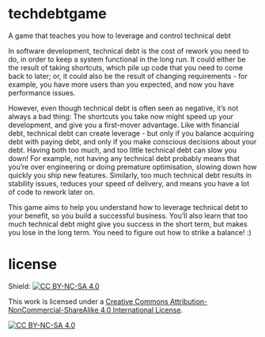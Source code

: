 # techdebtgame
A game that teaches you how to leverage and control technical debt

In software development, technical debt is the cost of rework you need to do, in order to keep a system functional in the long run. 
It could either be the result of taking shortcuts, which pile up code that you need to come back to later; 
or, it could also be the result of changing requirements - for example, you have more users than you expected, and now you have performance issues.

However, even though technical debt is often seen as negative, it’s not always a bad thing: The shortcuts you take now might speed up your development, and give you a first-mover advantage.
Like with financial debt, technical debt can create leverage - but only if you balance acquiring debt with paying debt, and only if you make conscious decisions about your debt. Having both too much, and too little technical debt can slow you down!
For example, not having any technical debt probably means that you’re over engineering or doing premature optimisation, slowing down how quickly you ship new features. 
Similarly, too much technical debt results in stability issues, reduces your speed of delivery, and means you have a lot of code to rework later on.

This game aims to help you understand how to leverage technical debt to your benefit, so you build a successful business. 
You’ll also learn that too much technical debt might give you success in the short term, but makes you lose in the long term. 
You need to figure out how to strike a balance! :)

# license
Shield: [![CC BY-NC-SA 4.0][cc-by-nc-sa-shield]][cc-by-nc-sa]

This work is licensed under a
[Creative Commons Attribution-NonCommercial-ShareAlike 4.0 International License][cc-by-nc-sa].

[![CC BY-NC-SA 4.0][cc-by-nc-sa-image]][cc-by-nc-sa]

[cc-by-nc-sa]: http://creativecommons.org/licenses/by-nc-sa/4.0/
[cc-by-nc-sa-image]: https://licensebuttons.net/l/by-nc-sa/4.0/88x31.png
[cc-by-nc-sa-shield]: https://img.shields.io/badge/License-CC%20BY--NC--SA%204.0-lightgrey.svg
